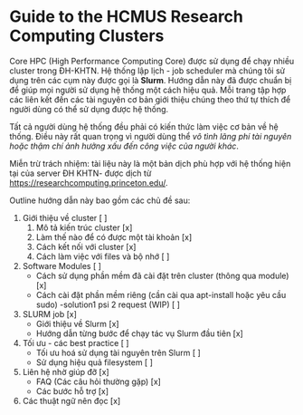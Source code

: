 # **Guide to the HCMUS Research Computing Clusters**

Core HPC (High Performance Computing Core) được sử dụng để chạy nhiều cluster trong ĐH-KHTN. Hệ thống lập lịch - job scheduler mà chúng tôi sử dụng trên các cụm này được gọi là **Slurm**. Hướng dẫn này đã được chuẩn bị để giúp mọi người sử dụng hệ thống một cách hiệu quả. Mỗi trang tập hợp các liên kết đến các tài nguyên cơ bản giới thiệu chúng theo thứ tự thích để người dùng có thể sử dụng được hệ thống.

Tất cả người dùng hệ thống đều phải có kiến thức làm việc cơ bản về hệ thống. Điều này rất quan trọng vì người dùng thể *vô tình lãng phí tài nguyên hoặc thậm chí ảnh hưởng xấu đến công việc của người khác*.

Miễn trừ trách nhiệm: tài liệu này là một bản dịch phù hợp với hệ thống hiện tại của server ĐH KHTN- được dịch từ https://researchcomputing.princeton.edu/.

Outline hướng dẫn này bao gồm các chủ đề sau:

1. Giới thiệu về cluster [ ]
    1. Mô tả kiến trúc cluster [x]
    2. Làm thế nào để có được một tài khoản [x]
    3. Cách kết nối với cluster [x]
    4. Cách làm việc với files và bộ nhớ [ ]
2. Software Modules [ ]
    - Cách sử dụng phần mềm đã cài đặt trên cluster (thông qua module) [x]
    - Cách cài đặt phần mềm riêng (cần cài qua apt-install hoặc yêu cầu sudo) -solution1 psi 2 request (WIP) [ ]
3. SLURM job [x]
    - Giới thiệu về Slurm [x]
    - Hướng dẫn từng bước để chạy tác vụ Slurm đầu tiên [x]
4. Tối ưu - các best practice [ ]
    - Tối ưu hoá sử dụng tài nguyên trên Slurm [ ]
    - Sử dụng hiệu quả filesystem [ ]
5. Liên hệ nhờ giúp đỡ [x]
    - FAQ (Các câu hỏi thường gặp) [x]
    - Các bước hỗ trợ [x]
6. Các thuật ngữ nên đọc [x]
